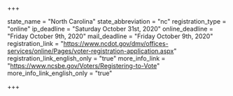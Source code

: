 +++

state_name = "North Carolina"
state_abbreviation = "nc"
registration_type = "online"
ip_deadline = "Saturday October 31st, 2020"
online_deadline = "Friday October 9th, 2020"
mail_deadline = "Friday October 9th, 2020"
registration_link = "https://www.ncdot.gov/dmv/offices-services/online/Pages/voter-registration-application.aspx"
registration_link_english_only = "true"
more_info_link = "https://www.ncsbe.gov/Voters/Registering-to-Vote"
more_info_link_english_only = "true"

+++
